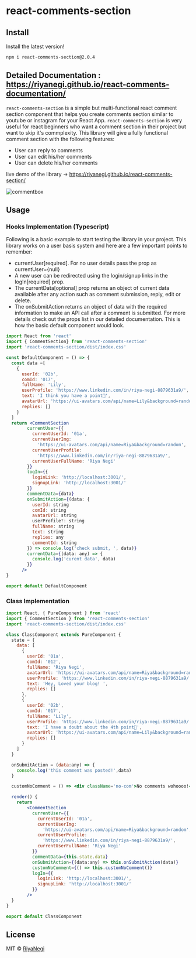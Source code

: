 # react-comments-section

## Install
Install the latest version!
```bash
npm i react-comments-section@2.0.4
```


## Detailed Documentation : https://riyanegi.github.io/react-comments-documentation/


`react-comments-section` is a simple but multi-functional react comment section component that helps you create comments section similar to youtube or instagram for your React App.
`react-comments-section` is very useful for react beginners who want a comment section in their project but want to skip it's commplexity. This library will give a fully functional comment section with the following features: 
  - User can reply to comments  
  - User can edit his/her comments
  - User can delete his/her comments

live demo of the library -> https://riyanegi.github.io/react-comments-section/

![commentbox](https://github.com/RiyaNegi/react-comments-section/blob/main/example/blob/default.png?raw=true)

## Usage

### Hooks Implementation (Typescript)
Following is a basic example to start testing the library in your project. This library works on a user basis
system and here are a few important points to remember:

- currentUser[required]. For no user details pass the prop as currentUser={null}
- A new user can be redirected using the login/signup links in the logIn[required] prop.
- The currentData[optional] prop returns an object of current data available after any action such as comment submission, reply, edit or delete.
- The onSubmitAction returns an object of data with the required information to make an API call after a comment is submitted.
For more details check out the props list in our detailed documentation.
This is how the basic default component would look.

```jsx
import React from 'react'
import { CommentSection} from 'react-comments-section'
import 'react-comments-section/dist/index.css'

const DefaultComponent = () => {
  const data =[
    {
      userId: '02b',
      comId: '017',
      fullName: 'Lily',
      userProfile: 'https://www.linkedin.com/in/riya-negi-8879631a9/',
      text: 'I think you have a point🤔',
      avatarUrl: 'https://ui-avatars.com/api/name=Lily&background=random',
      replies: []
    }
  ]
  return <CommentSection
        currentUser={{
          currentUserId: '01a',
          currentUserImg:
            'https://ui-avatars.com/api/name=Riya&background=random',
          currentUserProfile:
            'https://www.linkedin.com/in/riya-negi-8879631a9/',
          currentUserFullName: 'Riya Negi'
        }}
        logIn={{
          loginLink: 'http://localhost:3001/',
          signupLink: 'http://localhost:3001/'
        }}
        commentData={data}
        onSubmitAction={(data: {
          userId: string
          comId: string
          avatarUrl: string
          userProfile?: string
          fullName: string
          text: string
          replies: any
          commentId: string
        }) => console.log('check submit, ', data)}
        currentData={(data: any) => {
          console.log('curent data', data)
        }}
      />
}

export default DefaultComponent

```

### Class Implementation

```jsx
import React, { PureComponent } from 'react'
import { CommentSection } from 'react-comments-section'
import 'react-comments-section/dist/index.css'

class ClassComponent extends PureComponent {
  state = {
    data: [
      {
        userId: '01a',
        comId: '012',
        fullName: 'Riya Negi',
        avatarUrl: 'https://ui-avatars.com/api/name=Riya&background=random',
        userProfile: 'https://www.linkedin.com/in/riya-negi-8879631a9/',
        text: 'Hey, Loved your blog! ',
        replies: []
      },
      {
        userId: '02b',
        comId: '017',
        fullName: 'Lily',
        userProfile: 'https://www.linkedin.com/in/riya-negi-8879631a9/',
        text: 'I have a doubt about the 4th point🤔',
        avatarUrl: 'https://ui-avatars.com/api/name=Lily&background=random',
        replies: []
      }
    ]
  }

  onSubmitAction = (data:any) => {
    console.log('this comment was posted!',data)
  }

  customNoComment = () => <div className='no-com'>No comments wohoooo!</div>

  render() {
    return 
        <CommentSection
          currentUser={{
            currentUserId: '01a',
            currentUserImg:
              'https://ui-avatars.com/api/name=Riya&background=random',
            currentUserProfile:
              'https://www.linkedin.com/in/riya-negi-8879631a9/',
            currentUserFullName: 'Riya Negi'
          }}
          commentData={this.state.data}
          onSubmitAction={(data:any) => this.onSubmitAction(data)}
          customNoComment={() => this.customNoComment()}
          logIn={{
            loginLink: 'http://localhost:3001/',
            signupLink: 'http://localhost:3001/'
          }}
        />
  }
}

export default ClassComponent

```

## License

MIT © [RiyaNegi](https://github.com/RiyaNegi)
